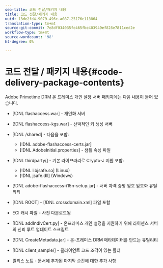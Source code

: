 ```yaml
---
seo-title: 코드 전달/패키지 내용
title: 코드 전달/패키지 내용
uuid: 13de2fd4-9079-496c-a087-25176c118864
translation-type: tm+mt
source-git-commit: 7e8df034035fe465fbe403949ef828e7811ced2e
workflow-type: tm+mt
source-wordcount: '98'
ht-degree: 0%

---
```



# 코드 전달 / 패키지 내용{#code-delivery-package-contents}

Adobe Primetime DRM 온 프레미스 개인 설정 서버 패키지에는 다음 내용이 들어 있습니다.

* [!DNL flashaccess.war] - 개인화 서버
* [!DNL flashaccess-kgs.war] - 선택적인 키 생성 서버
* [!DNL /shared] - 다음을 포함:

   * [!DNL adobe-flashaccess-certs.jar]
   * [!DNL AdobeInitial.properties] - 샘플 속성 파일

* [!DNL thirdparty/] - 기본 라이브러리로 Crypto-J 지원 포함:

   * [!DNL libjsafe.so] (Linux)
   * [!DNL jsafe.dll] (Windows)

* [!DNL adobe-flashaccess-i15n-setup.jar] - 서버 자격 증명 암호 암호화 유틸리티
* [!DNL ROOT] -  [!DNL crossdomain.xml] 파일 포함

* ECI 캐시 파일 - 사전 다운로드됨
* [!DNL addIndivCert.py] - 온프레미스 개인 설정을 지원하기 위해 라이센스 서버의 신뢰 루트 업데이트 스크립트
* [!DNL CreateMetadata.jar] - 온-프레미스 DRM 메타데이터를 만드는 유틸리티
* [!DNL client_sample/] - 클라이언트 코드 조각이 있는 폴더
* 릴리스 노트 - 문서에 추가된 마지막 순간에 대한 추가 사항

